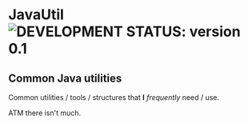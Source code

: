 # JavaUtil &nbsp; ![DEVELOPMENT STATUS: version 0.1](https://badgen.net/badge/DEVELOPMENT%20STATUS/version%200.1/green)
## Common Java utilities

Common utilities / tools / structures that **I** *frequently* need / use.

ATM there isn't much.
